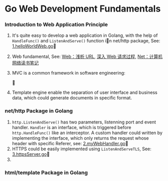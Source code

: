 # Go Web Development Fundamentals

### Introduction to Web Application Principle

1. It's quite easy to develop a web application in Golang, with the help of `HandleFunc()` and `ListenAndServe()` function in net/http package, See: [1.helloWorldWeb.go](https://github.com/HoffmanZheng/Golang-Demo/blob/master/Go%20Web%20in%20Action/chapter_2_web_basic/1.helloWorldWeb.go)

2. Web fundamental, See: [Web：浅析 URL](https://hoffmanzheng.github.io/2020/web-url/), [深入 Web 请求过程](https://hoffmanzheng.github.io/2020/dns-cdn/), [Net：计算机网络读书笔记](https://hoffmanzheng.github.io/2020/net-http-tcp/)

3. MVC is a common framework in software engineering:

   [](https://github.com/HoffmanZheng/Golang-Demo/blob/master/Go%20Web%20in%20Action/images/mvc_role_diagram.png)

4. Template engine enable the separation of user interface and business data, which could generate documents in specific format.

### net/http Package in Golang

1. `http.ListenAndServe()` has two parameters, listenning port and event handler. `Handler` is an interface, which is triggered before `http.HandleFunc()` like an interceptor. A custom handler could written by implementing the interface, which only returns the request whose header with specific Referer, see: [2.myWebHandler.go](https://github.com/HoffmanZheng/Golang-Demo/blob/master/Go%20Web%20in%20Action/chapter_2_web_basic/2.myWebHandler.go)
2. HTTPS could be easily implemented using `ListenAndServeTLS`, See: [3.httpsServer.go](https://github.com/HoffmanZheng/Golang-Demo/blob/master/Go%20Web%20in%20Action/chapter_2_web_basic/httpsServer.go)
3. 

### html/template Package in Golang

